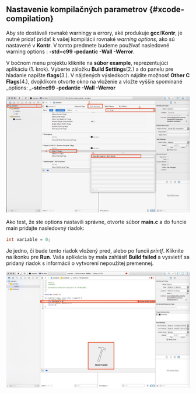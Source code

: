 ## Nastavenie kompilačných parametrov {#xcode-compilation}

Aby ste dostávali rovnaké warningy a errory, aké produkuje **gcc**/**Kontr**, je nutné pridať pridať k vašej kompilácii rovnaké _warning options_, ako sú nastavené v **Kontr**. V tomto predmete budeme používať nasledovné warning options : **-std=c99 -pedantic -Wall -Werror**.

V bočnom menu projektu kliknite na **súbor example**, reprezentujúci aplikáciu \(1. krok\). Vyberte záložku **Build Settings**\(2.\) a do panelu pre hladanie napíšte **flags**\(3.\). V nájdených výsledkoch nájdite možnosť **Other C Flags**\(4.\), dvojklikom otvorte okno na vloženie a vložte vyššie spomínané _options: _**-std=c99 -pedantic -Wall -Werror**

![](../assets/Xcode_build1.jpg)

Ako test, že ste options nastavili správne, otvorte súbor **main.c** a do funcie main pridajte nasledovný riadok:

```c
int variable = 0;
```

Je jedno, či bude tento riadok vložený pred, alebo po funcii _printf_. Kliknite na ikonku pre **Run**. Vaša aplikácia by mala zahlásiť **Build failed** a vysvietiť sa pridaný riadok s informácii o vytvorení nepoužitej premennej.

![](../assets/Xcode_build2.jpg)

